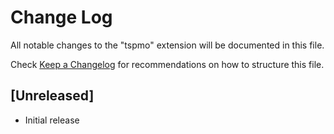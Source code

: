 # Change Log

All notable changes to the "tspmo" extension will be documented in this file.

Check [Keep a Changelog](http://keepachangelog.com/) for recommendations on how to structure this file.

## [Unreleased]

- Initial release